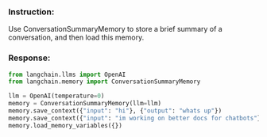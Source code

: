 ### Instruction:
Use ConversationSummaryMemory to store a brief summary of a conversation, and then load this memory.

### Response:
```python
from langchain.llms import OpenAI
from langchain.memory import ConversationSummaryMemory

llm = OpenAI(temperature=0)
memory = ConversationSummaryMemory(llm=llm)
memory.save_context({"input": "hi"}, {"output": "whats up"})
memory.save_context({"input": "im working on better docs for chatbots"}, {"output": "oh, that sounds like a lot of work"})
memory.load_memory_variables({})
```
